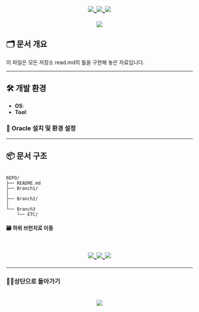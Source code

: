 <h1 align="center">
  <a href="https://github.com/skwjdgh">
    <img align="center" src="https://img.shields.io/badge/goto-Main-green.svg" />
  </a>

  <a href="link">
    <img align="center" src="https://img.shields.io/badge/NAME-NAME-green.svg" />
  </a>
  
  <a href="link">
    <img align="center" src="https://img.shields.io/badge/NAME-NAME-green.svg" />
  </a>
  
</h1>


<p align="center">
  <img align="center" src="https://capsule-render.vercel.app/api?type=blur&height=200&color=gradient&text=NAME%20NAME&descAlign=59&section=header">
</p>



## 🗂 문서 개요

이 파일은 모든 저장소 read.md의 틀을 구현해 놓은 자료입니다.

---


## 🛠️ 개발 환경

- **OS**:
- **Tool**:
  
### 🧩 Oracle 설치 및 환경 설정


---

## 📦 문서 구조

```

REPO/
├── README.md      
├── Branch1/                 
│   
├── Branch2/           
│   
└── Branch3                             
    └── ETC/

```
####  🗃️ 하위 브런치로 이동

<h1 align="center">
  
  <a href="branch1">
    <img align="center" src="https://img.shields.io/badge/goto-Branch1-yellow.svg" />
  </a>
  <a href="branch2">
    <img align="center" src="https://img.shields.io/badge/goto-Branch2-yellow.svg" />
  </a>
  <a href="branch3">
    <img align="center" src="https://img.shields.io/badge/goto-Branch3-yellow.svg" />
  </a>
  
</h1>


---
###  👨‍💻상단으로 돌아가기

<h1 align="center">
        <a href="link">
    <img align="center" src="https://img.shields.io/badge/NAME-NAME-green.svg" />
  </a>
</h1>
